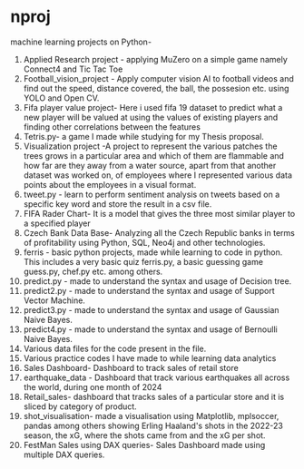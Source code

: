 # nproj
machine learning projects on Python-
1.	Applied Research project - applying MuZero on a simple game namely Connect4 and Tic Tac Toe
2.	Football_vision_project - Apply computer vision AI to football videos and find out the speed, distance covered, the ball, the possesion etc. using YOLO and Open CV.
3.	Fifa player value project- Here i used fifa 19 dataset to predict what a new player will be valued at using the values of existing players and finding other correlations between the features
4.	Tetris.py- a game I made while studying for my Thesis proposal.
5.	Visualization project -A project to represent the various patches the trees grows in a particular area and which of them are flammable and how far are they away from a water source, apart from that another dataset was worked on, of employees where I represented various data points about the employees in a visual format.
6.	tweet.py - learn to perform sentiment analysis on tweets based on a specific key word and store the result in a csv file.
7.	FIFA Rader Chart- It is a model that gives the three most similar player to a specified player
8.	 Czech Bank Data Base- Analyzing all the Czech Republic banks in terms of profitability using Python, SQL, Neo4j and other technologies.
9.	ferris - basic python projects, made while learning to code in python. This includes a very basic quiz ferris.py, a basic guessing game guess.py, chef.py etc. among others.
10.	predict.py - made to understand the syntax and usage of Decision tree.
11.	predict2.py - made to understand the syntax and usage of Support Vector Machine.
12.	predict3.py - made to understand the syntax and usage of Gaussian Naive Bayes.
13.	predict4.py - made to understand the syntax and usage of Bernoulli Naive Bayes.
15.	Various data files for the code present in the file.
16.	Various practice codes I have made to while learning data analytics
17.	Sales Dashboard- Dashboard to track sales of retail store
18.	earthquake_data - Dashboard that track various earthquakes all across the world, during one month of 2024
19.	Retail_sales- dashboard that tracks sales of a particular store and it is sliced by category of product.
20.	shot_visualisation- made a visualisation using Matplotlib, mplsoccer, pandas among others showing Erling Haaland's shots in the 2022-23 season, the xG, where the shots came from and the xG per shot.
21.	FestMan Sales using DAX queries- Sales Dashboard made using multiple DAX queries.
